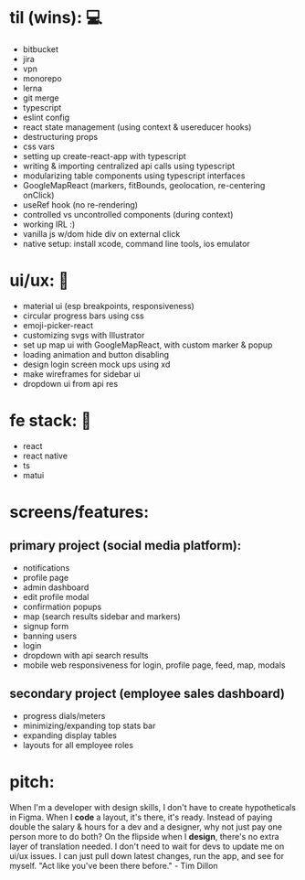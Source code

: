 # til (wins): 💻
- bitbucket
- jira
- vpn
- monorepo
- lerna
- git merge
- typescript
- eslint config
- react state management (using context & usereducer hooks)
- destructuring props
- css vars
- setting up create-react-app with typescript
- writing & importing centralized api calls using typescript 
- modularizing table components using typescript interfaces
- GoogleMapReact (markers, fitBounds, geolocation, re-centering onClick)
- useRef hook (no re-rendering)
- controlled vs uncontrolled components (during context)
- working IRL :)
- vanilla js w/dom hide div on external click
- native setup: install xcode, command line tools, ios emulator

# ui/ux: 🎨
- material ui (esp breakpoints, responsiveness)
- circular progress bars using css
- emoji-picker-react
- customizing svgs with Illustrator
- set up map ui with GoogleMapReact, with custom marker & popup
- loading animation and button disabling
- design login screen mock ups using xd
- make wireframes for sidebar ui
- dropdown ui from api res

# fe stack: 🥞
- react
- react native
- ts
- matui

# screens/features: 

## primary project (social media platform): 
- notifications
- profile page
- admin dashboard
- edit profile modal
- confirmation popups
- map (search results sidebar and markers)
- signup form
- banning users
- login
- dropdown with api search results
- mobile web responsiveness for login, profile page, feed, map, modals

## secondary project (employee sales dashboard)
- progress dials/meters
- minimizing/expanding top stats bar
- expanding display tables
- layouts for all employee roles

# pitch: 
When I'm a developer with design skills, I don't have to create hypotheticals in Figma. When I **code** a layout, it's there, it's ready. Instead of paying double the salary & hours for a dev and a designer, why not just pay one person more to do both? On the flipside when I **design**, there's no extra layer of translation needed. I don't need to wait for devs to update me on ui/ux issues. I can just pull down latest changes, run the app, and see for myself. 
"Act like you've been there before." - Tim Dillon